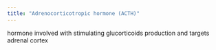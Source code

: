 ```yaml
---
title: "Adrenocorticotropic hormone (ACTH)"
---
```

hormone involved with stimulating glucorticoids production and targets adrenal cortex

